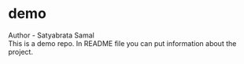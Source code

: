 # demo
Author - Satyabrata Samal
<br>
This is a demo repo.
In README file you can put information about the project. 
